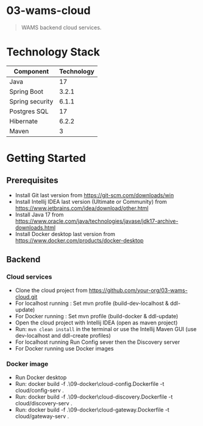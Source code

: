 # 03-wams-cloud

> WAMS backend cloud services.

# Technology Stack

 Component       | Technology 
-----------------|------------
 Java            | 17         
 Spring Boot     | 3.2.1      
 Spring security | 6.1.1      
 Postgres SQL    | 17         
 Hibernate       | 6.2.2      
 Maven           | 3          

# Getting Started

## Prerequisites

- Install Git last version from https://git-scm.com/downloads/win
- Install Intellij IDEA last version (Ultimate or Community) from https://www.jetbrains.com/idea/download/other.html
- Install Java 17 from https://www.oracle.com/java/technologies/javase/jdk17-archive-downloads.html
- Install Docker desktop last version from https://www.docker.com/products/docker-desktop

## Backend

### Cloud services

- Clone the cloud project from https://github.com/your-org/03-wams-cloud.git
- For localhost running : Set mvn profile (build-dev-localhost & ddl-update)
- For Docker running : Set mvn profile (build-docker & ddl-update)
- Open the cloud project with Intellij IDEA (open as maven project)
- Run: `mvn clean install` in the terminal or use the Intellij Maven GUI (use dev-localhost and ddl-create profiles)
- For localhost running Run Config sever then the Discovery server
- For Docker running use Docker images

### Docker image

- Run Docker desktop
- Run: docker build -f .\09-docker\cloud-config.Dockerfile -t cloud/config-serv .
- Run: docker build -f .\09-docker\cloud-discovery.Dockerfile -t cloud/discovery-serv .
- Run: docker build -f .\09-docker\cloud-gateway.Dockerfile -t cloud/gateway-serv .



